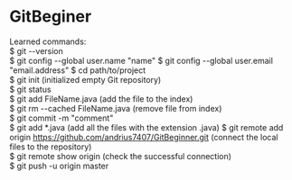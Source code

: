 # GitBeginer            
Learned commands:                                                       
$ git --version   
$ git config --global user.name "name"
$ git config --global user.email "email.address"
$ cd path/to/project  
$ git init  (initialized empty Git repository)          
$ git status    
$ git add FileName.java   (add the file to the index)     
$ git rm --cached FileName.java (remove file from index)  
$ git commit -m "comment"   
$ git add *.java (add all the files with the extension .java) 
$ git remote add origin https://github.com/andrius7407/GitBeginner.git (connect the local files to the repository)      
$ git remote show origin (check the successful connection)  
$ git push -u origin master 

